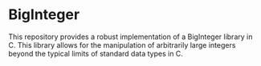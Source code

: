 # BigInteger
This repository provides a robust implementation of a BigInteger library in C. This library allows for the manipulation of arbitrarily large integers beyond the typical limits of standard data types in C.
